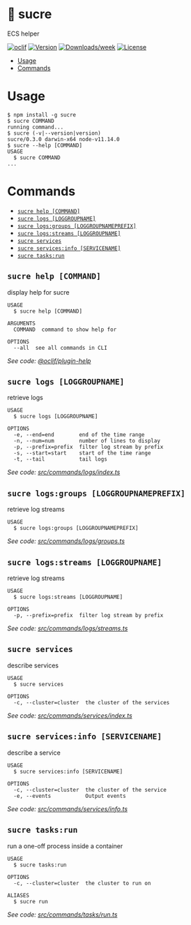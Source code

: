 🍬 sucre
========

ECS helper

[![oclif](https://img.shields.io/badge/cli-oclif-brightgreen.svg)](https://oclif.io)
[![Version](https://img.shields.io/npm/v/sucre.svg)](https://npmjs.org/package/sucre)
[![Downloads/week](https://img.shields.io/npm/dw/sucre.svg)](https://npmjs.org/package/sucre)
[![License](https://img.shields.io/npm/l/sucre.svg)](https://github.com/mateomurphy/sucre/blob/master/package.json)

<!-- toc -->
* [Usage](#usage)
* [Commands](#commands)
<!-- tocstop -->

# Usage

<!-- usage -->
```sh-session
$ npm install -g sucre
$ sucre COMMAND
running command...
$ sucre (-v|--version|version)
sucre/0.3.0 darwin-x64 node-v11.14.0
$ sucre --help [COMMAND]
USAGE
  $ sucre COMMAND
...
```
<!-- usagestop -->

# Commands

<!-- commands -->
* [`sucre help [COMMAND]`](#sucre-help-command)
* [`sucre logs [LOGGROUPNAME]`](#sucre-logs-loggroupname)
* [`sucre logs:groups [LOGGROUPNAMEPREFIX]`](#sucre-logsgroups-loggroupnameprefix)
* [`sucre logs:streams [LOGGROUPNAME]`](#sucre-logsstreams-loggroupname)
* [`sucre services`](#sucre-services)
* [`sucre services:info [SERVICENAME]`](#sucre-servicesinfo-servicename)
* [`sucre tasks:run`](#sucre-tasksrun)

## `sucre help [COMMAND]`

display help for sucre

```
USAGE
  $ sucre help [COMMAND]

ARGUMENTS
  COMMAND  command to show help for

OPTIONS
  --all  see all commands in CLI
```

_See code: [@oclif/plugin-help](https://github.com/oclif/plugin-help/blob/v2.1.6/src/commands/help.ts)_

## `sucre logs [LOGGROUPNAME]`

retrieve logs

```
USAGE
  $ sucre logs [LOGGROUPNAME]

OPTIONS
  -e, --end=end        end of the time range
  -n, --num=num        number of lines to display
  -p, --prefix=prefix  filter log stream by prefix
  -s, --start=start    start of the time range
  -t, --tail           tail logs
```

_See code: [src/commands/logs/index.ts](https://github.com/mateomurphy/sucre/blob/v0.3.0/src/commands/logs/index.ts)_

## `sucre logs:groups [LOGGROUPNAMEPREFIX]`

retrieve log streams

```
USAGE
  $ sucre logs:groups [LOGGROUPNAMEPREFIX]
```

_See code: [src/commands/logs/groups.ts](https://github.com/mateomurphy/sucre/blob/v0.3.0/src/commands/logs/groups.ts)_

## `sucre logs:streams [LOGGROUPNAME]`

retrieve log streams

```
USAGE
  $ sucre logs:streams [LOGGROUPNAME]

OPTIONS
  -p, --prefix=prefix  filter log stream by prefix
```

_See code: [src/commands/logs/streams.ts](https://github.com/mateomurphy/sucre/blob/v0.3.0/src/commands/logs/streams.ts)_

## `sucre services`

describe services

```
USAGE
  $ sucre services

OPTIONS
  -c, --cluster=cluster  the cluster of the services
```

_See code: [src/commands/services/index.ts](https://github.com/mateomurphy/sucre/blob/v0.3.0/src/commands/services/index.ts)_

## `sucre services:info [SERVICENAME]`

describe a service

```
USAGE
  $ sucre services:info [SERVICENAME]

OPTIONS
  -c, --cluster=cluster  the cluster of the service
  -e, --events           Output events
```

_See code: [src/commands/services/info.ts](https://github.com/mateomurphy/sucre/blob/v0.3.0/src/commands/services/info.ts)_

## `sucre tasks:run`

run a one-off process inside a container

```
USAGE
  $ sucre tasks:run

OPTIONS
  -c, --cluster=cluster  the cluster to run on

ALIASES
  $ sucre run
```

_See code: [src/commands/tasks/run.ts](https://github.com/mateomurphy/sucre/blob/v0.3.0/src/commands/tasks/run.ts)_
<!-- commandsstop -->
